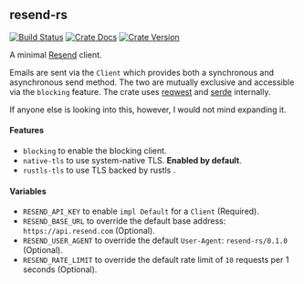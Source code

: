 ## resend-rs

[![Build Status][action-badge]][action-url]
[![Crate Docs][docs-badge]][docs-url]
[![Crate Version][crates-badge]][crates-url]

A minimal [Resend](https://resend.com) client.

[action-badge]: https://img.shields.io/github/actions/workflow/status/AntoniosBarotsis/resend-rs/ci.yml
[action-url]: https://github.com/spire-rs/AntoniosBarotsis/resend-rs/workflows/build.yaml
[crates-badge]: https://img.shields.io/crates/v/resend-rs
[crates-url]: https://crates.io/crates/resend-rs
[docs-badge]: https://img.shields.io/docsrs/resend-rs
[docs-url]: https://docs.rs/resend-rs

Emails are sent via the `Client` which provides both a synchronous and
asynchronous send method. The two are mutually exclusive and accessible via the
`blocking` feature. The crate uses [reqwest][reqwest] and [serde][serde]
internally.

[reqwest]: https://github.com/seanmonstar/reqwest
[serde]: https://github.com/serde-rs/serde

If anyone else is looking into this, however, I would not mind expanding it.

#### Features

- `blocking` to enable the blocking client.
- `native-tls` to use system-native TLS. **Enabled by default**.
- `rustls-tls` to use TLS backed by rustls .

#### Variables

- `RESEND_API_KEY` to enable `impl Default` for a `Client` (Required).
- `RESEND_BASE_URL` to override the default base address:
  `https://api.resend.com` (Optional).
- `RESEND_USER_AGENT` to override the default `User-Agent`: `resend-rs/0.1.0`
  (Optional).
- `RESEND_RATE_LIMIT` to override the default rate limit of `10` requests per 1
  seconds (Optional).
